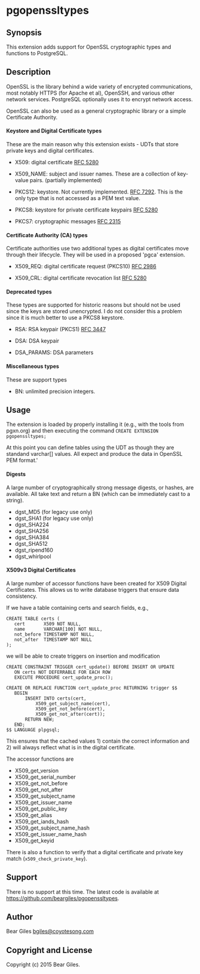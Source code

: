 pgopenssltypes
==============

Synopsis
--------

This extension adds support for OpenSSL cryptographic types
and functions to PostgreSQL.

Description
-----------

OpenSSL is the library behind a wide variety of encrypted communications,
most notably HTTPS (for Apache et al), OpenSSH, and various other network
services. PostgreSQL optionally uses it to encrypt network access.

OpenSSL can also be used as a general cryptographic library or a simple
Certificate Authority.

#### Keystore and Digital Certificate types

These are the main reason why this extension exists - UDTs that store
private keys and digital certificates.

+ X509: digital certificate [RFC 5280](https://tools.ietf.org/html/rfc5280)

+ X509_NAME: subject and issuer names. These are a collection of
key-value pairs. (partially implemented)

+ PKCS12: keystore. Not currently implemented. [RFC 7292](https://tools.ietf.org/html/rfc7292). This is the only type that is not accessed as a PEM text value.

+ PKCS8: keystore for private certificate keypairs [RFC 5280](https://tools.ietf.org/html/rfc5280)

+ PKCS7: cryptographic messages [RFC 2315](https://tools.ietf.org/html/rfc2315)

#### Certificate Authority (CA) types

Certificate authorities use two additional types as digital certificates
move through their lifecycle. They will be used in a proposed 'pgca' extension.

+ X509_REQ: digital certificate request (PKCS10) [RFC 2986](https://tools.ietf.org/html/rfc2986)

+ X509_CRL: digital certificate revocation list [RFC 5280](https://tools.ietf.org/html/rfc5280)

#### Deprecated types

These types are supported for historic reasons but should not be used since
the keys are stored unencrypted. I do not consider this a problem since it
is much better to use a PKCS8 keystore.

+ RSA: RSA keypair (PKCS1) [RFC 3447](https://tools.ietf.org/html/rfc3447)

+ DSA: DSA keypair

+ DSA_PARAMS: DSA parameters

#### Miscellaneous types

These are support types

+ BN: unlimited precision integers.

Usage
-----

The extension is loaded by properly installing it (e.g., with the tools
from pgxn.org) and then executing the command `CREATE EXTENSION pgopenssltypes;`

At this point you can define tables using the UDT as though they are standand
varchar[] values. All expect and produce the data in OpenSSL PEM format.'

#### Digests

A large number of cryptographically strong message digests, or hashes, are available. All take text and return a BN (which can be immediately cast to a
string).

+ dgst_MD5 (for legacy use only)
+ dgst_SHA1 (for legacy use only)
+ dgst_SHA224
+ dgst_SHA256
+ dgst_SHA384
+ dgst_SHA512
+ dgst_ripend160
+ dgst_whirlpool

#### X509v3 Digital Certificates

A large number of accessor functions have been created for X509 Digital
Certificates. This allows us to write database triggers that ensure data
consistency.

If we have a table containing certs and search fields, e.g.,

```
CREATE TABLE certs (
   cert       X509 NOT NULL,
   name       VARCHAR[100] NOT NULL,
   not_before TIMESTAMP NOT NULL,
   not_after  TIMESTAMP NOT NULL
);
```

we will be able to create triggers on insertion and modification

```
CREATE CONSTRAINT TRIGGER cert_update() BEFORE INSERT OR UPDATE
   ON certs NOT DEFERRABLE FOR EACH ROW
   EXECUTE PROCEDURE cert_update_proc();
  
CREATE OR REPLACE FUNCTION cert_update_proc RETURNING trigger $$
   BEGIN
       INSERT INTO certs(cert,
           X509_get_subject_name(cert),
           X509_get_not_before(cert),
           X509_get_not_after(cert));
       RETURN NEW;
   END;
$$ LANGUAGE plpgsql;
```

This ensures that the cached values 1) contain the correct information
and 2) will always reflect what is in the digital certificate.

The accessor functions are

+ X509_get_version
+ X509_get_serial_number
+ X509_get_not_before
+ X509_get_not_after
+ X509_get_subject_name
+ X509_get_issuer_name
+ X509_get_public_key
+ X509_get_alias
+ X509_get_iands_hash
+ X509_get_subject_name_hash
+ X509_get_issuer_name_hash
+ X509_get_keyid

There is also a function to verify that a digital certificate and private key match (`x509_check_private_key`).


Support
-------

There is no support at this time. The latest code is available at
https://github.com/beargiles/pgopenssltypes.

Author
------

Bear Giles <bgiles@coyotesong.com>

Copyright and License
---------------------

Copyright (c) 2015 Bear Giles.

